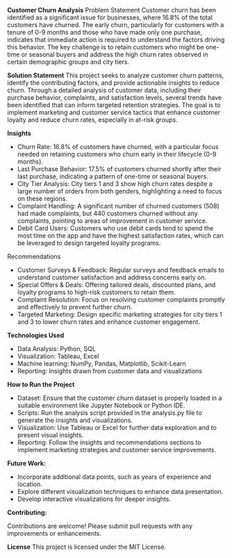 **Customer Churn Analysis** 
Problem Statement
Customer churn has been identified as a significant issue for businesses, where 16.8% of the total customers have churned. 
The early churn, particularly for customers with a tenure of 0-9 months and those who have made only one purchase, indicates that immediate action is required to understand the factors driving this behavior. 
The key challenge is to retain customers who might be one-time or seasonal buyers and address the high churn rates observed in certain demographic groups and city tiers.

**Solution Statement**
This project seeks to analyze customer churn patterns, identify the contributing factors, and provide actionable insights to reduce churn. 
Through a detailed analysis of customer data, including their purchase behavior, complaints, and satisfaction levels, several trends have been identified that can inform targeted retention strategies. 
The goal is to implement marketing and customer service tactics that enhance customer loyalty and reduce churn rates, especially in at-risk groups.

**Insights**
* Churn Rate: 16.8% of customers have churned, with a particular focus needed on retaining customers who churn early in their lifecycle (0-9 months).
* Last Purchase Behavior: 17.5% of customers churned shortly after their last purchase, indicating a pattern of one-time or seasonal buyers.
* City Tier Analysis: City tiers 1 and 3 show high churn rates despite a large number of orders from both genders, highlighting a need to focus on these regions.
* Complaint Handling: A significant number of churned customers (508) had made complaints, but 440 customers churned without any complaints, pointing to areas of improvement in customer service.
* Debit Card Users: Customers who use debit cards tend to spend the most time on the app and have the highest satisfaction rates, which can be leveraged to design targeted loyalty programs.

Recommendations
* Customer Surveys & Feedback: Regular surveys and feedback emails to understand customer satisfaction and address concerns early on.
* Special Offers & Deals: Offering tailored deals, discounted plans, and loyalty programs to high-risk customers to retain them.
* Complaint Resolution: Focus on resolving customer complaints promptly and effectively to prevent further churn.
* Targeted Marketing: Design specific marketing strategies for city tiers 1 and 3 to lower churn rates and enhance customer engagement.

**Technologies Used**
* Data Analysis: Python, SQL
* Visualization: Tableau, Excel
* Machine learning: NumPy, Pandas, Matplotlib, Scikit-Learn
* Reporting: Insights drawn from customer data and visualizations

**How to Run the Project**
* Dataset: Ensure that the customer churn dataset is properly loaded in a suitable environment like Jupyter Notebook or Python IDE.
* Scripts: Run the analysis script provided in the analysis.py file to generate the insights and visualizations.
* Visualization: Use Tableau or Excel for further data exploration and to present visual insights.
* Reporting: Follow the insights and recommendations sections to implement marketing strategies and customer service improvements.

**Future Work:**

* Incorporate additional data points, such as years of experience and location.
* Explore different visualization techniques to enhance data presentation.
* Develop interactive visualizations for deeper insights.

**Contributing:**

Contributions are welcome! Please submit pull requests with any improvements or enhancements.

**License**
This project is licensed under the MIT License.

